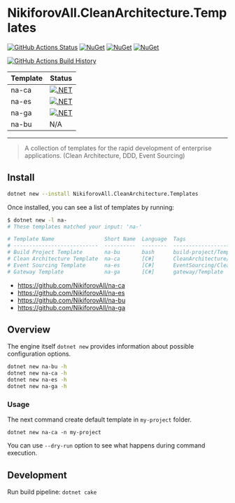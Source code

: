 # NikiforovAll.CleanArchitecture.Templates

[![GitHub Actions Status](https://github.com/NikiforovAll/na-templates/workflows/Build/badge.svg?branch=main)](https://github.com/NikiforovAll/na-templates/actions)
[![NuGet](https://img.shields.io/nuget/dt/NikiforovAll.CleanArchitecture.Templates.svg)](http://nuget.org/packages/NikiforovAll.CleanArchitecture.Templates)
[![NuGet](https://img.shields.io/nuget/v/NikiforovAll.CleanArchitecture.Templates.svg)](https://www.nuget.org/packages/NikiforovAll.CleanArchitecture.Templates/)
[![NuGet](https://img.shields.io/nuget/vpre/NikiforovAll.CleanArchitecture.Templates.svg)](https://www.nuget.org/packages/NikiforovAll.CleanArchitecture.Templates/)

[![GitHub Actions Build History](https://buildstats.info/github/chart/nikiforovall/na-templates?branch=main&includeBuildsFromPullRequest=false)](https://github.com/NikiforovAll/na-templates/actions)

| Template | Status                                                                                                                                                      |
|----------|-------------------------------------------------------------------------------------------------------------------------------------------------------------|
| na-ca    | [![.NET](https://github.com/NikiforovAll/na-ca/actions/workflows/dotnet.yml/badge.svg)](https://github.com/NikiforovAll/na-ca/actions/workflows/dotnet.yml) |
| na-es    | [![.NET](https://github.com/NikiforovAll/na-es/actions/workflows/dotnet.yml/badge.svg)](https://github.com/NikiforovAll/na-es/actions/workflows/dotnet.yml) |
| na-ga    | [![.NET](https://github.com/NikiforovAll/na-ga/actions/workflows/dotnet.yml/badge.svg)](https://github.com/NikiforovAll/na-ga/actions/workflows/dotnet.yml) |
| na-bu    | N/A                                                                                                                                                         |

---

> A collection of templates for the rapid development of enterprise applications. (Clean Architecture, DDD, Event Sourcing)

## Install

```bash
dotnet new --install NikiforovAll.CleanArchitecture.Templates
```

Once installed, you can see a list of templates by running:

```bash
$ dotnet new -l na-
# These templates matched your input: 'na-'

# Template Name                Short Name  Language  Tags
# ---------------------------  ----------  --------  --------------------------------------------
# Build Project Template       na-bu       bash      build-project/Template
# Clean Architecture Template  na-ca       [C#]      CleanArchitecture/DDD/Template
# Event Sourcing Template      na-es       [C#]      EventSourcing/CleanArchitecture/DDD/Template
# Gateway Template             na-ga       [C#]      gateway/Template
```

* <https://github.com/NikiforovAll/na-ca>
* <https://github.com/NikiforovAll/na-es>
* <https://github.com/NikiforovAll/na-bu>
* <https://github.com/NikiforovAll/na-ga>

## Overview

The engine itself `dotnet new` provides information about possible configuration options.

```bash
dotnet new na-bu -h
dotnet new na-ca -h
dotnet new na-es -h
dotnet new na-ga -h
```

### Usage

The next command create default template in `my-project` folder.

`dotnet new na-ca -n my-project`

You can use `--dry-run` option to see what happens during command execution.

## Development

Run build pipeline: `dotnet cake`
